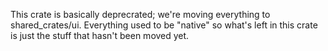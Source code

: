 This crate is basically deprecrated; we're moving everything to shared_crates/ui.
Everything used to be "native" so what's left in this crate is just the stuff that hasn't been moved yet.
